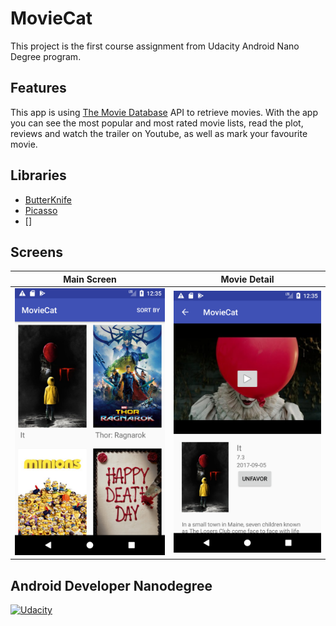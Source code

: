 # MovieCat
This project is the first course assignment from Udacity Android Nano Degree program.

## Features

This app is using [The Movie Database](https://www.themoviedb.org/documentation/api) API to retrieve movies. With the app you can see the most popular and most rated movie lists, read the plot, reviews and watch the trailer on Youtube, as well as mark your favourite movie.

## Libraries

* [ButterKnife](https://github.com/JakeWharton/butterknife)
* [Picasso](square.github.io/picasso/)
* []

## Screens

Main Screen            | Movie Detail
:-------------------------:|:-------------------------:
![Screenshot1](https://raw.githubusercontent.com/aceisScope/MovieCat/master/screenshots/screenshot1.png)  |  ![Screenshot2](https://raw.githubusercontent.com/aceisScope/MovieCat/master/screenshots/screenshot2.png)


## Android Developer Nanodegree
[![Udacity](https://cloud.githubusercontent.com/assets/3719141/14508774/c7f6cbce-01d1-11e6-9daf-02bcd10b6400.jpeg)](https://www.udacity.com/course/android-developer-nanodegree-by-google--nd801)
